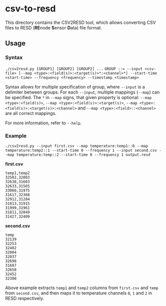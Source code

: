 # csv-to-resd

This directory contains the CSV2RESD tool, which allows converting CSV files to RESD (**RE**node **S**ensor **D**ata) file format.

## Usage

### Syntax
`./csv2resd.py [GROUP1] [GROUP2] [GROUP2] ...`
`GROUP ::= --input <csv-file> [--map <type>:<field(s)>:<target(s)>*:<channel>*] --start-time <start-time> --frequency <frequency> --timestamp <timestamp>`

Syntax allows for multiple specification of group, where `--input` is a delimiter between groups.
For each `--input`, multiple mappings (`--map`) can be specified. The `*` in `--map` signs, that given property is optional:
`--map <type>:<field(s)>`, `--map <type>:<field(s)>:<target(s)>`, `--map <type>:<field(s)>:<target(s)>:<channel>` and `--map <type>:<field>::<channel>` are all correct mappings.

For more information, refer to `--help`.

### Example

`./csv2resd.py --input first.csv --map temperature:temp1::0 --map temperature:temp2::1 --start-time 0 --frequency 1 --input second.csv --map temperature:temp::2 --start-time 0 --frequency 1 output.resd`

**first.csv**
```
temp1,temp2
32502,32003
32638,31603
32633,31565
33060,31975
31617,32368
32912,31284
31813,31915
31999,31961
31811,32049
31427,32409
```

**second.csv**
```
temp
32139
32253
32402
32004
32037
32698
31687
32658
32452
32300
```

Above example extracts `temp1` and `temp2` columns from `first.csv` and `temp` from `second.csv`, and then maps it to temperature channels `0`, `1` and `2` in RESD respectively.
